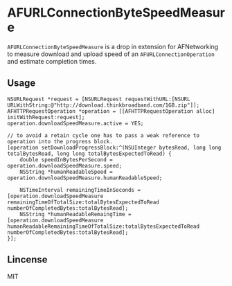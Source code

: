 # AFURLConnectionByteSpeedMeasure

`AFURLConnectionByteSpeedMeasure` is a drop in extension for AFNetworking to measure download and upload speed of an `AFURLConnectionOperation` and estimate completion times.

## Usage

``` objc
NSURLRequest *request = [NSURLRequest requestWithURL:[NSURL URLWithString:@"http://download.thinkbroadband.com/1GB.zip"]];
AFHTTPRequestOperation *operation = [[AFHTTPRequestOperation alloc] initWithRequest:request];
operation.downloadSpeedMeasure.active = YES;

// to avoid a retain cycle one has to pass a weak reference to operation into the progress block.
[operation setDownloadProgressBlock:^(NSUInteger bytesRead, long long totalBytesRead, long long totalBytesExpectedToRead) {
	double speedInBytesPerSecond = operation.downloadSpeedMeasure.speed;
	NSString *humanReadableSpeed = operation.downloadSpeedMeasure.humanReadableSpeed;

	NSTimeInterval remainingTimeInSeconds = [operation.downloadSpeedMeasure remainingTimeOfTotalSize:totalBytesExpectedToRead numberOfCompletedBytes:totalBytesRead];
	NSString *humanReadableRemaingTime = [operation.downloadSpeedMeasure humanReadableRemainingTimeOfTotalSize:totalBytesExpectedToRead numberOfCompletedBytes:totalBytesRead];
}];
```

## Lincense 
MIT
